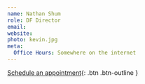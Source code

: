 ```yaml
---
name: Nathan Shum
role: DF Director
email: 
website: 
photo: kevin.jpg
meta:
  Office Hours: Somewhere on the internet
---
```


[Schedule an appointment](#){: .btn .btn-outline }
